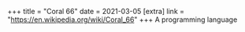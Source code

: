 +++
title = "Coral 66"
date = 2021-03-05
[extra]
link = "https://en.wikipedia.org/wiki/Coral_66"
+++
A programming language

